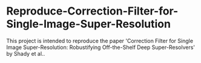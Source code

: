 # Reproduce-Correction-Filter-for-Single-Image-Super-Resolution
This project is intended to reproduce the paper 'Correction Filter for Single Image Super-Resolution: Robustifying Off-the-Shelf Deep Super-Resolvers' by Shady et al..

